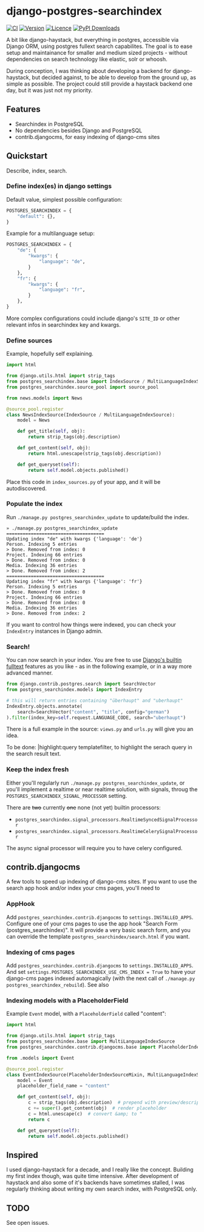# django-postgres-searchindex

[![CI](https://img.shields.io/github/actions/workflow/status/bnzk/django-postgres-searchindex/ci.yml?style=flat-square&logo=github "CI")](https://github.com/bnzk/django-postgres-searchindex/actions/workflows/ci.yml)
[![Version](https://img.shields.io/pypi/v/django-postgres-searchindex.svg?style=flat-square "Version")](https://pypi.python.org/pypi/django-postgres-searchindex/)
[![Licence](https://img.shields.io/github/license/bnzk/django-postgres-searchindex.svg?style=flat-square "Licence")](https://pypi.python.org/pypi/django-postgres-searchindex/)
[![PyPI Downloads](https://img.shields.io/pypi/dm/django-postgres-searchindex?style=flat-square "PyPi Downloads")](https://pypistats.org/packages/django-postgres-searchindex)

A bit like django-haystack, but everything in postgres, accessible via Django ORM, using
postgres fullext search capabilites. The goal is to ease setup and 
maintainance for smaller and medium sized projects - without dependencies on
search technology like elastic, solr or whoosh.

During conception, I was thinking about developing a backend for django-haystack, but 
decided against, to be able to develop from the ground up, as simple as possible. The 
project could still provide a haystack backend one day, but it was just not my priority.

## Features

- Searchindex in PostgreSQL
- No dependencies besides Django and PostgreSQL
- contrib.djangocms, for easy indexing of django-cms sites

## Quickstart

Describe, index, search.

### Define index(es) in django settings

Default value, simplest possible configuration:

```python
POSTGRES_SEARCHINDEX = {
    "default": {},
}
```

Example for a multilanguage setup:

```python
POSTGRES_SEARCHINDEX = {
    "de": {
        "kwargs": {
            "language": "de",
        }
    },
    "fr": {
        "kwargs": {
            "language": "fr",
        }
    },
}
```

More complex configurations could include django's `SITE_ID` or other relevant infos
in searchindex key and kwargs.

### Define sources

Example, hopefully self explaining. 

```python
import html

from django.utils.html import strip_tags
from postgres_searchindex.base import IndexSource / MultiLanguageIndexSource
from postgres_searchindex.source_pool import source_pool

from news.models import News

@source_pool.register
class NewsIndexSource(IndexSource / MultiLanguageIndexSource):
    model = News

    def get_title(self, obj):
        return strip_tags(obj.description)

    def get_content(self, obj):
        return html.unescape(strip_tags(obj.description))

    def get_queryset(self):
        return self.model.objects.published()
```

Place this code in `index_sources.py` of your app, and it will be autodiscovered.

### Populate the index

Run  `./manage.py postgres_searchindex_update` to update/build the index.

```shell
» ./manage.py postgres_searchindex_update
====================================
Updating index "de" with kwargs {'language': 'de'}
Person. Indexing 5 entries
> Done. Removed from index: 0
Project. Indexing 66 entries
> Done. Removed from index: 0
Media. Indexing 36 entries
> Done. Removed from index: 2
====================================
Updating index "fr" with kwargs {'language': 'fr'}
Person. Indexing 5 entries
> Done. Removed from index: 0
Project. Indexing 66 entries
> Done. Removed from index: 0
Media. Indexing 36 entries
> Done. Removed from index: 2
```

If you want to control how things were indexed, you can check
your `IndexEntry` instances in Django admin.

### Search!

You can now search in your index. You are free to use [Django's builtin fulltext](https://docs.djangoproject.com/en/dev/ref/contrib/postgres/search/)
features as you like - as in the following example, or in a way more advanced manner.

```python
from django.contrib.postgres.search import SearchVector
from postgres_searchindex.models import IndexEntry

# this will return entries containing "überhaupt" and "uberhaupt"
IndexEntry.objects.annotate(
    search=SearchVector("content", "title", config="german")
).filter(index_key=self.request.LANGUAGE_CODE, search="uberhaupt")

```

There is a full example in the source: `views.py` and `urls.py` will give you an idea. 

To be done: |highlight:query templatefilter, to highlight the serach query in the 
search result text.

### Keep the index fresh

Either you'll regularly run `./manage.py postgres_searchindex_update`, or you'll 
implement a realtime or near realtime solution, with signals, throug the 
`POSTGRES_SEARCHINDEX_SIGNAL_PROCESSOR` setting. 

There are ~~two~~ currently ~~one~~ none (not yet) builtin processors:
 - `postgres_searchindex.signal_processors.RealtimeSyncedSignalProcessor`
 - `postgres_searchindex.signal_processors.RealtimeCelerySignalProcessor`

The async signal processor will require you to have celery configured.


## contrib.djangocms

A few tools to speed up indexing of django-cms sites. If you want to use the search app hook and/or index your
cms pages, you'll need to

### AppHook

Add `postgres_searchindex.contrib.djangocms` to `settings.INSTALLED_APPS`.
Configure one of your cms pages to use the app hook "Search Form (postgres_searchindex)". It will provide a very 
basic search form, and you can override the template `postgres_searchindex/search.html` if you want.

### Indexing of cms pages

Add `postgres_searchindex.contrib.djangocms` to `settings.INSTALLED_APPS`.  
And set `settings.POSTGRES_SEARCHINDEX_USE_CMS_INDEX = True` to have your django-cms pages indexed automagically (with the next call of
`./manage.py postgres_searchindex_rebuild`). See also 

### Indexing models with a PlaceholderField

Example `Event` model, with a `PlaceholderField` called "content": 

```python
import html

from django.utils.html import strip_tags
from postgres_searchindex.base import MultiLanguageIndexSource
from postgres_searchindex.contrib.djangocms.base import PlaceholderIndexSourceMixin

from .models import Event

@source_pool.register
class EventIndexSource(PlaceholderIndexSourceMixin, MultiLanguageIndexSource):
    model = Event
    placeholder_field_name = "content"

    def get_content(self, obj):
        c = strip_tags(obj.description)  # prepend with preview/description
        c += super().get_content(obj)  # render placeholder
        c = html.unescape(c)  # convert &amp; to "
        return c

    def get_queryset(self):
        return self.model.objects.published()
```

## Inspired

I used django-haystack for a decade, and I really like the concept. Building my first index though, 
was quite time intensive. After development of haystack and also some of it's backends have sometimes stalled,
I was regularly thinking about writing my own search index, with PostgreSQL only.


## TODO

See open issues.
